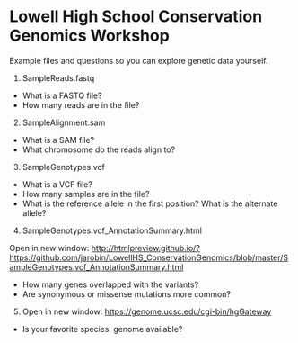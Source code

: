 # Lowell High School Conservation Genomics Workshop
Example files and questions so you can explore genetic data yourself.


1. SampleReads.fastq

  - What is a FASTQ file?
  - How many reads are in the file?


2. SampleAlignment.sam

  - What is a SAM file?
  - What chromosome do the reads align to?


3. SampleGenotypes.vcf

  - What is a VCF file?
  - How many samples are in the file?
  - What is the reference allele in the first position? What is the alternate allele?


4. SampleGenotypes.vcf_AnnotationSummary.html

 Open in new window: http://htmlpreview.github.io/?https://github.com/jarobin/LowellHS_ConservationGenomics/blob/master/SampleGenotypes.vcf_AnnotationSummary.html 

  - How many genes overlapped with the variants?
  - Are synonymous or missense mutations more common?
  
  
5. Open in new window: https://genome.ucsc.edu/cgi-bin/hgGateway
  
  - Is your favorite species' genome available?
